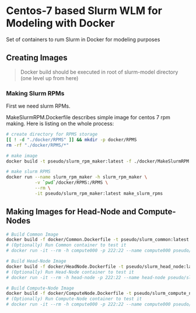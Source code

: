 # Centos-7 based Slurm WLM for Modeling with Docker

Set of containers to rum Slurm in Docker for modeling purposes

## Creating Images

> Docker build should be executed in root of slurm-model directory
> (one level up from here)


### Making Slurm RPMs

First we need slurm RPMs.

MakeSlurmRPM.Dockerfile describes simple image for centos 7 rpm making.
Here is listing on the whole process:

```bash
# create directory for RPMS storage
[[ ! -d "./docker/RPMS" ]] && mkdir -p docker/RPMS
rm -rf "./docker/RPMS/*"

# make image
docker build -t pseudo/slurm_rpm_maker:latest -f ./docker/MakeSlurmRPM.Dockerfile .

# make slurm RPMS
docker run --name slurm_rpm_maker -h slurm_rpm_maker \
           -v `pwd`/docker/RPMS:/RPMS \
           --rm \
           -it pseudo/slurm_rpm_maker:latest make_slurm_rpms
```

## Making Images for Head-Node and Compute-Nodes

```bash
# Build Common Image
docker build -f docker/Common.Dockerfile -t pseudo/slurm_common:latest .
# (Optionally) Run Common container to test it
# docker run -it --rm -h compute000 -p 222:22 --name compute000 pseudo/slurm_common:latest

# Build Head-Node Image
docker build -f docker/HeadNode.Dockerfile -t pseudo/slurm_head_node:latest .
# (Optionally) Run Head-Node container to test it
# docker run -it --rm -h head-node -p 222:22 --name head-node pseudo/slurm_head_node:latest

# Build Compute-Node Image
docker build -f docker/ComputeNode.Dockerfile -t pseudo/slurm_compute_node:latest .
# (Optionally) Run Compute-Node container to test it
# docker run -it --rm -h compute000 -p 222:22 --name compute000 pseudo/slurm_compute_node:latest
```
